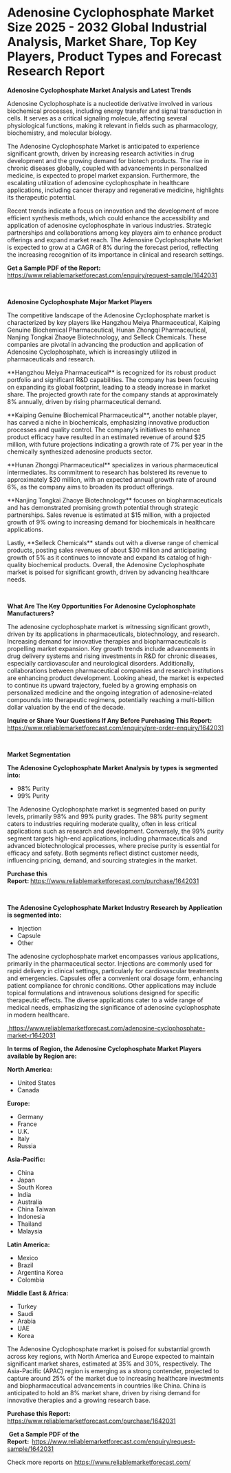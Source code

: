 <p><h1>Adenosine Cyclophosphate Market Size 2025 - 2032 Global Industrial Analysis, Market Share, Top Key Players, Product Types and Forecast Research Report</h1></p><p><strong>Adenosine Cyclophosphate Market Analysis and Latest Trends</strong></p>
<p><p>Adenosine Cyclophosphate is a nucleotide derivative involved in various biochemical processes, including energy transfer and signal transduction in cells. It serves as a critical signaling molecule, affecting several physiological functions, making it relevant in fields such as pharmacology, biochemistry, and molecular biology.</p><p>The Adenosine Cyclophosphate Market is anticipated to experience significant growth, driven by increasing research activities in drug development and the growing demand for biotech products. The rise in chronic diseases globally, coupled with advancements in personalized medicine, is expected to propel market expansion. Furthermore, the escalating utilization of adenosine cyclophosphate in healthcare applications, including cancer therapy and regenerative medicine, highlights its therapeutic potential.</p><p>Recent trends indicate a focus on innovation and the development of more efficient synthesis methods, which could enhance the accessibility and application of adenosine cyclophosphate in various industries. Strategic partnerships and collaborations among key players aim to enhance product offerings and expand market reach. The Adenosine Cyclophosphate Market is expected to grow at a CAGR of 8% during the forecast period, reflecting the increasing recognition of its importance in clinical and research settings.</p></p>
<p><strong>Get a Sample PDF of the Report:&nbsp;</strong> <a href="https://www.reliablemarketforecast.com/enquiry/request-sample/1642031?utm_campaign=3182&utm_medium=2&utm_source=Github&utm_content=ia&utm_term=02042025&utm_id=adenosine-cyclophosphate">https://www.reliablemarketforecast.com/enquiry/request-sample/1642031</a></p>
<p>&nbsp;</p>
<p><strong>Adenosine Cyclophosphate Major Market Players</strong></p>
<p><p>The competitive landscape of the Adenosine Cyclophosphate market is characterized by key players like Hangzhou Meiya Pharmaceutical, Kaiping Genuine Biochemical Pharmaceutical, Hunan Zhongqi Pharmaceutical, Nanjing Tongkai Zhaoye Biotechnology, and Selleck Chemicals. These companies are pivotal in advancing the production and application of Adenosine Cyclophosphate, which is increasingly utilized in pharmaceuticals and research.</p><p>**Hangzhou Meiya Pharmaceutical** is recognized for its robust product portfolio and significant R&D capabilities. The company has been focusing on expanding its global footprint, leading to a steady increase in market share. The projected growth rate for the company stands at approximately 8% annually, driven by rising pharmaceutical demand.</p><p>**Kaiping Genuine Biochemical Pharmaceutical**, another notable player, has carved a niche in biochemicals, emphasizing innovative production processes and quality control. The company's initiatives to enhance product efficacy have resulted in an estimated revenue of around $25 million, with future projections indicating a growth rate of 7% per year in the chemically synthesized adenosine products sector.</p><p>**Hunan Zhongqi Pharmaceutical** specializes in various pharmaceutical intermediates. Its commitment to research has bolstered its revenue to approximately $20 million, with an expected annual growth rate of around 6%, as the company aims to broaden its product offerings.</p><p>**Nanjing Tongkai Zhaoye Biotechnology** focuses on biopharmaceuticals and has demonstrated promising growth potential through strategic partnerships. Sales revenue is estimated at $15 million, with a projected growth of 9% owing to increasing demand for biochemicals in healthcare applications.</p><p>Lastly, **Selleck Chemicals** stands out with a diverse range of chemical products, posting sales revenues of about $30 million and anticipating growth of 5% as it continues to innovate and expand its catalog of high-quality biochemical products. Overall, the Adenosine Cyclophosphate market is poised for significant growth, driven by advancing healthcare needs.</p></p>
<p>&nbsp;</p>
<p><strong>What Are The Key Opportunities For Adenosine Cyclophosphate Manufacturers?</strong></p>
<p><p>The adenosine cyclophosphate market is witnessing significant growth, driven by its applications in pharmaceuticals, biotechnology, and research. Increasing demand for innovative therapies and biopharmaceuticals is propelling market expansion. Key growth trends include advancements in drug delivery systems and rising investments in R&D for chronic diseases, especially cardiovascular and neurological disorders. Additionally, collaborations between pharmaceutical companies and research institutions are enhancing product development. Looking ahead, the market is expected to continue its upward trajectory, fueled by a growing emphasis on personalized medicine and the ongoing integration of adenosine-related compounds into therapeutic regimens, potentially reaching a multi-billion dollar valuation by the end of the decade.</p></p>
<p><strong>Inquire or Share Your Questions If Any Before Purchasing This Report:</strong> <a href="https://www.reliablemarketforecast.com/enquiry/pre-order-enquiry/1642031?utm_campaign=3182&utm_medium=2&utm_source=Github&utm_content=ia&utm_term=02042025&utm_id=adenosine-cyclophosphate">https://www.reliablemarketforecast.com/enquiry/pre-order-enquiry/1642031</a></p>
<p>&nbsp;</p>
<p><strong>Market Segmentation</strong></p>
<p><strong>The Adenosine Cyclophosphate Market Analysis by types is segmented into:</strong></p>
<p><ul><li>98% Purity</li><li>99% Purity</li></ul></p>
<p><p>The Adenosine Cyclophosphate market is segmented based on purity levels, primarily 98% and 99% purity grades. The 98% purity segment caters to industries requiring moderate quality, often in less critical applications such as research and development. Conversely, the 99% purity segment targets high-end applications, including pharmaceuticals and advanced biotechnological processes, where precise purity is essential for efficacy and safety. Both segments reflect distinct customer needs, influencing pricing, demand, and sourcing strategies in the market.</p></p>
<p><strong>Purchase this Report:&nbsp;</strong><a href="https://www.reliablemarketforecast.com/purchase/1642031?utm_campaign=3182&utm_medium=2&utm_source=Github&utm_content=ia&utm_term=02042025&utm_id=adenosine-cyclophosphate">https://www.reliablemarketforecast.com/purchase/1642031</a></p>
<p>&nbsp;</p>
<p><strong>The Adenosine Cyclophosphate Market Industry Research by Application is segmented into:</strong></p>
<p><ul><li>Injection</li><li>Capsule</li><li>Other</li></ul></p>
<p><p>The adenosine cyclophosphate market encompasses various applications, primarily in the pharmaceutical sector. Injections are commonly used for rapid delivery in clinical settings, particularly for cardiovascular treatments and emergencies. Capsules offer a convenient oral dosage form, enhancing patient compliance for chronic conditions. Other applications may include topical formulations and intravenous solutions designed for specific therapeutic effects. The diverse applications cater to a wide range of medical needs, emphasizing the significance of adenosine cyclophosphate in modern healthcare.</p></p>
<p><a href="https://www.reliablemarketforecast.com/adenosine-cyclophosphate-market-r1642031?utm_campaign=3182&utm_medium=2&utm_source=Github&utm_content=ia&utm_term=02042025&utm_id=adenosine-cyclophosphate">&nbsp;https://www.reliablemarketforecast.com/adenosine-cyclophosphate-market-r1642031</a></p>
<p><strong>In terms of Region, the Adenosine Cyclophosphate Market Players available by Region are:</strong></p>
<p>
    <p> <strong> North America: </strong>
        <ul>
            <li>United States</li>
            <li>Canada</li>
        </ul>
        </p> 
    <p> <strong> Europe: </strong>
        <ul>
            <li>Germany</li>
            <li>France</li>
            <li>U.K.</li>
            <li>Italy</li>
            <li>Russia</li>
        </ul>
        </p> 
    <p> <strong> Asia-Pacific: </strong>
        <ul>
            <li>China</li>
            <li>Japan</li>
            <li>South Korea</li>
            <li>India</li>
            <li>Australia</li>
            <li>China Taiwan</li>
            <li>Indonesia</li>
            <li>Thailand</li>
            <li>Malaysia</li>
        </ul>
        </p> 
    <p> <strong> Latin America: </strong>
        <ul>
            <li>Mexico</li>
            <li>Brazil</li>
            <li>Argentina Korea</li>
            <li>Colombia</li>
        </ul>
        </p> 
    <p> <strong> Middle East & Africa: </strong>
        <ul>
            <li>Turkey</li>
            <li>Saudi</li>
            <li>Arabia</li>
            <li>UAE</li>
            <li>Korea</li>
        </ul>
    </p>
    </p>
<p><p>The Adenosine Cyclophosphate market is poised for substantial growth across key regions, with North America and Europe expected to maintain significant market shares, estimated at 35% and 30%, respectively. The Asia-Pacific (APAC) region is emerging as a strong contender, projected to capture around 25% of the market due to increasing healthcare investments and biopharmaceutical advancements in countries like China. China is anticipated to hold an 8% market share, driven by rising demand for innovative therapies and a growing research base.</p></p>
<p><strong>Purchase this Report: </strong><a href="https://www.reliablemarketforecast.com/purchase/1642031?utm_campaign=3182&utm_medium=2&utm_source=Github&utm_content=ia&utm_term=02042025&utm_id=adenosine-cyclophosphate">https://www.reliablemarketforecast.com/purchase/1642031</a></p>
<p>&nbsp;<strong>Get a Sample PDF of the Report:&nbsp;&nbsp;</strong><a href="https://www.reliablemarketforecast.com/enquiry/request-sample/1642031?utm_campaign=3182&utm_medium=2&utm_source=Github&utm_content=ia&utm_term=02042025&utm_id=adenosine-cyclophosphate">https://www.reliablemarketforecast.com/enquiry/request-sample/1642031</a></p>
<p><strong></strong></p>
<p>Check more reports on <a href="https://www.reliablemarketforecast.com/?utm_campaign=3182&utm_medium=2&utm_source=Github&utm_content=ia&utm_term=02042025&utm_id=adenosine-cyclophosphate">https://www.reliablemarketforecast.com/</a></p>